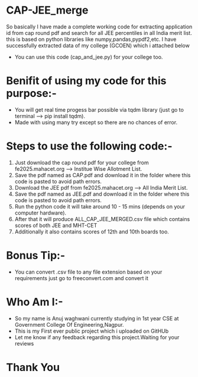 # CAP-JEE_merge
So basically I have made a complete working code for extracting application id from cap round pdf and search for all JEE percentiles in all India merit list. this is based on python libraries like numpy,pandas,pypdf2,etc. I have successfully extracted data of my college (GCOEN) which i attached below
- You can use this code (cap_and_jee.py) for your college too.
# Benifit of using my code for this purpose:-
  - You will get real time progess bar possible via tqdm library (just go to terminal --> pip install tqdm).
  - Made with using many try except so there are no chances of error.
  # Steps to use the following code:-
 1. Just download the cap round pdf for your college from fe2025.mahacet.org --> Institue Wise Allotment List.
 2. Save the pdf named as CAP.pdf and download it in the folder where this code is pasted to avoid path errors.
 3. Download the JEE pdf from fe2025.mahacet.org --> All India Merit List.
 4. Save the pdf named as JEE.pdf and download it in the folder where this code is pasted to avoid path errors.
 5. Run the python code it will take around 10 - 15 mins (depends on your computer hardware).
 6. After that it will produce ALL_CAP_JEE_MERGED.csv file which contains scores of both JEE and MHT-CET
 7. Additionally it also contains scores of 12th and 10th boards too.

# Bonus Tip:-
  - You can convert .csv file to any file extension based on your requirements just go to freeconvert.com and convert it

# Who Am I:-
- So my name is Anuj waghwani currently studying in 1st year CSE at Government College Of Engineering,Nagpur.
- This is my First ever public project which i uploaded on GitHUb
- Let me know if any feedback regarding this project.Waiting for your reviews
# Thank You

